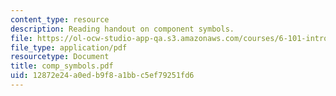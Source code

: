 ```yaml
---
content_type: resource
description: Reading handout on component symbols.
file: https://ol-ocw-studio-app-qa.s3.amazonaws.com/courses/6-101-introductory-analog-electronics-laboratory-spring-2007/12872e24a0edb9f8a1bbc5ef79251fd6_comp_symbols.pdf
file_type: application/pdf
resourcetype: Document
title: comp_symbols.pdf
uid: 12872e24-a0ed-b9f8-a1bb-c5ef79251fd6
---
```

